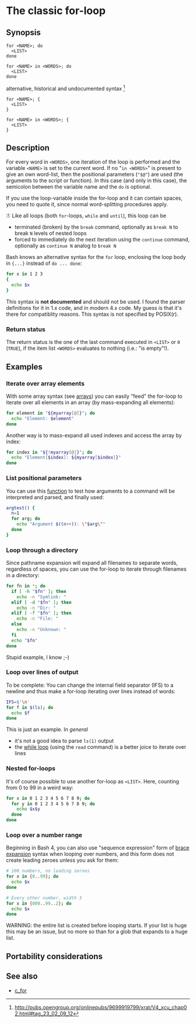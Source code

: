 # The classic for-loop

## Synopsis

    for <NAME>; do
      <LIST>
    done

    for <NAME> in <WORDS>; do
      <LIST>
    done

alternative, historical and undocumented syntax [^1]

    for <NAME>; {
      <LIST>
    }

    for <NAME> in <WORDS>; {
      <LIST>
    }

## Description

For every word in `<WORDS>`, one iteration of the loop is performed and
the variable `<NAME>` is set to the current word. If no \"`in <WORDS>`\"
is present to give an own word-list, then the positional parameters
(`"$@"`) are used (the arguments to the script or function). In this
case (and only in this case), the semicolon between the variable name
and the `do` is optional.

If you use the loop-variable inside the for-loop and it can contain
spaces, you need to quote it, since normal word-splitting procedures
apply.

:!: Like all loops (both `for`-loops, `while` and `until`), this loop
can be

-   terminated (broken) by the `break` command, optionally as `break N`
    to break `N` levels of nested loops
-   forced to immediately do the next iteration using the `continue`
    command, optionally as `continue N` analog to `break N`

Bash knows an alternative syntax for the `for` loop, enclosing the loop
body in `{...}` instead of `do ... done`:

``` bash
for x in 1 2 3
{
  echo $x
}
```

This syntax is **not documented** and should not be used. I found the
parser definitions for it in 1.x code, and in modern 4.x code. My guess
is that it\'s there for compatiblity reasons. This syntax is not
specified by POSIX(r).

### Return status

The return status is the one of the last command executed in `<LIST>` or
`0` (`TRUE`), if the item list `<WORDS>` evaluates to nothing (i.e.:
\"is empty\"!).

## Examples

### Iterate over array elements

With some array syntax (see [arrays](../../syntax/arrays.md)) you can easily
\"feed\" the for-loop to iterate over all elements in an array (by
mass-expanding all elements):

``` bash
for element in "${myarray[@]}"; do
  echo "Element: $element"
done
```

Another way is to mass-expand all used indexes and access the array by
index:

``` bash
for index in "${!myarray[@]}"; do
  echo "Element[$index]: ${myarray[$index]}"
done
```

### List positional parameters

You can use this
[function](../../syntax/basicgrammar.md#shell_function_definitions) to test how
arguments to a command will be interpreted and parsed, and finally used:

``` bash
argtest() {
  n=1
  for arg; do
    echo "Argument $((n++)): \"$arg\""
  done
}
```

### Loop through a directory

Since pathname expansion will expand all filenames to separate words,
regardless of spaces, you can use the for-loop to iterate through
filenames in a directory:

``` bash
for fn in *; do
  if [ -h "$fn" ]; then
    echo -n "Symlink: "
  elif [ -d "$fn" ]; then
    echo -n "Dir: "
  elif [ -f "$fn" ]; then
    echo -n "File: "
  else
    echo -n "Unknown: "
  fi
  echo "$fn"
done
```

Stupid example, I know ;-)

### Loop over lines of output

To be complete: You can change the internal field separator (IFS) to a
newline and thus make a for-loop iterating over lines instead of words:

``` bash
IFS=$'\n'
for f in $(ls); do
  echo $f
done
```

This is just an example. In *general*

-   it\'s not a good idea to parse `ls(1)` output
-   the [while loop](../../syntax/ccmd/while_loop.md) (using the `read` command)
    is a better joice to iterate over lines

### Nested for-loops

It\'s of course possible to use another for-loop as `<LIST>`. Here,
counting from 0 to 99 in a weird way:

``` bash
for x in 0 1 2 3 4 5 6 7 8 9; do
  for y in 0 1 2 3 4 5 6 7 8 9; do
    echo $x$y
  done
done
```

### Loop over a number range

Beginning in Bash 4, you can also use \"sequence expression\" form of
[brace expansion](../../syntax/expansion/brace.md) syntax when looping over
numbers, and this form does not create leading zeroes unless you ask for
them:

``` bash
# 100 numbers, no leading zeroes
for x in {0..99}; do
  echo $x
done
```

``` bash
# Every other number, width 3
for x in {000..99..2}; do
  echo $x
done
```

WARNING: the entire list is created before looping starts. If your list
is huge this may be an issue, but no more so than for a glob that
expands to a huge list.

## Portability considerations

## See also

-   [c_for](../../syntax/ccmd/c_for.md)

[^1]: <http://pubs.opengroup.org/onlinepubs/9699919799/xrat/V4_xcu_chap02.html#tag_23_02_09_12>
